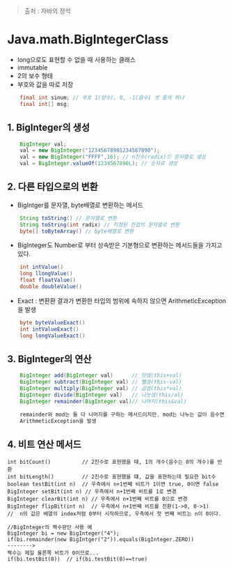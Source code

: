 > 출처 : 자바의 정석

# Java.math.BigIntegerClass
* long으로도 표현할 수 없을 때 사용하는 클래스
* immutable
* 2의 보수 형태
* 부호와 값을 따로 저장
```java
	final int sinum; // 부호 1(양수), 0, -1(음수) 셋 중의 하나
    final int[] msg;
```

## 1. BigInteger의 생성
```java
	BigInteger val;
    val = new BigInteger("12345678901234567890");
    val = new BigInteger("FFFF",16); // n진수(radix)으 문자열로 생성
    val = BigInteger.valueOf(1234567890L); // 숫자로 생성
```

## 2. 다른 타입으로의 변환
* BigIntger를 문자열, byte배열로 변환하는 메서드
```java
	String toString() // 문자열로 변환
    String toString(int radix) // 지정된 진접의 문자열로 변환
    byte[] toByteArray() // byte배열로 변환
```
* BigInteger도 Number로 부터 상속받은 기본형으로 변환하는 메서드들을 가지고 있다.
```java
	int intValue()
    long llongValue()
    float floatValue()
    double doubleValue()
```
* Exact : 변환환 결과가 변환한 타입의 범위에 속하지 않으면 ArithmeticException을 발생
```java
	byte byteValueExact()
    int intValueExact()
    long longValueExact()
```

## 3. BigInteger의 연산
```java
	BigInteger add(BigInteger val)      // 덧셈(this+val)
    BigInteger subtract(BigInteger val) // 뺄셈(this-val)
    BigInteger multiply(BigInteger val) // 곱셈(this*val)
    BigInteger divide(BigInteger val)   // 나눗셈(this/al)
    BigInteger remainder(BigInteger val)// 나머지(this&val)
    
    remainder와 mod는 둘 다 나머지를 구하는 메서드이지만, mod는 나누는 값이 음수면
    ArithmeticException을 발생
```

## 4. 비트 연산 메서드
	int bitCount()          // 2진수로 표현했을 때, 1의 개수(음수는 0의 개수)를 반환
    int bitLength()         // 2진수로 표현했을 떄, 값을 표현하는데 필요한 bit수
    boolean testBit(int n)  // 우측에서 n+1번째 비트가 1이면 true, 0이면 false
    BigInteger setBit(int n) // 우측에서 n+1번째 비트를 1로 변경
    BigInteger clearBit(int n) // 우측에서 n+1번째 비트를 0으로 변경
    BigInteger flipBit(int n)  // 우측에서 n+1번째 비트를 전환(1->0, 0->1)
    //  n의 값은 배열의 index처럼 0부터 시작하므로, 우측에서 첫 번째 비트는 n이 0이다.
    
    //BigInteger의 짝수판단 사용 예
    BigInteger bi = new BigInteger("4");
    if(bi.remainder(new BigIntger("2")).equals(BigInteger.ZERO))
    -------->
    짝수는 제일 올른쪽 비트가 0이므로...
    if(bi.testBit(0))  // if(bi.testBit(0)==true)

